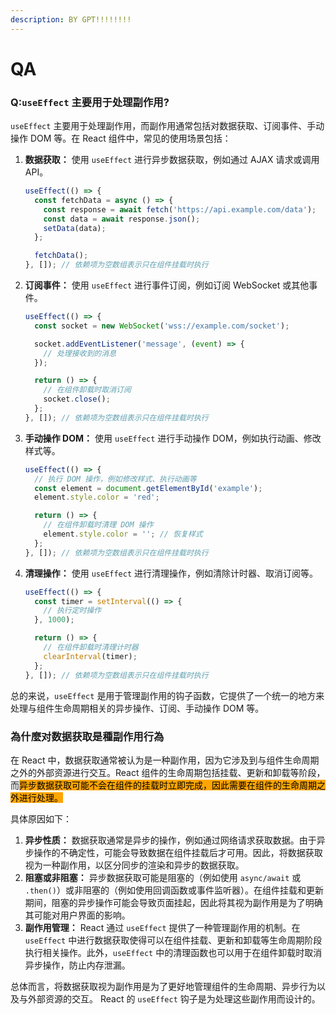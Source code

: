 ```yaml
---
description: BY GPT!!!!!!!!
---
```


# QA

### Q:`useEffect` 主要用于处理副作用?

`useEffect` 主要用于处理副作用，而副作用通常包括对数据获取、订阅事件、手动操作 DOM 等。在 React 组件中，常见的使用场景包括：

1.  **数据获取：** 使用 `useEffect` 进行异步数据获取，例如通过 AJAX 请求或调用 API。

    ```jsx
    useEffect(() => {
      const fetchData = async () => {
        const response = await fetch('https://api.example.com/data');
        const data = await response.json();
        setData(data);
      };

      fetchData();
    }, []); // 依赖项为空数组表示只在组件挂载时执行
    ```
2.  **订阅事件：** 使用 `useEffect` 进行事件订阅，例如订阅 WebSocket 或其他事件。

    ```jsx
    useEffect(() => {
      const socket = new WebSocket('wss://example.com/socket');

      socket.addEventListener('message', (event) => {
        // 处理接收到的消息
      });

      return () => {
        // 在组件卸载时取消订阅
        socket.close();
      };
    }, []); // 依赖项为空数组表示只在组件挂载时执行
    ```
3.  **手动操作 DOM：** 使用 `useEffect` 进行手动操作 DOM，例如执行动画、修改样式等。

    ```jsx
    useEffect(() => {
      // 执行 DOM 操作，例如修改样式、执行动画等
      const element = document.getElementById('example');
      element.style.color = 'red';

      return () => {
        // 在组件卸载时清理 DOM 操作
        element.style.color = ''; // 恢复样式
      };
    }, []); // 依赖项为空数组表示只在组件挂载时执行
    ```
4.  **清理操作：** 使用 `useEffect` 进行清理操作，例如清除计时器、取消订阅等。

    ```jsx
    useEffect(() => {
      const timer = setInterval(() => {
        // 执行定时操作
      }, 1000);

      return () => {
        // 在组件卸载时清理计时器
        clearInterval(timer);
      };
    }, []); // 依赖项为空数组表示只在组件挂载时执行
    ```

总的来说，`useEffect` 是用于管理副作用的钩子函数，它提供了一个统一的地方来处理与组件生命周期相关的异步操作、订阅、手动操作 DOM 等。



### 為什麼对数据获取是種副作用行為

在 React 中，数据获取通常被认为是一种副作用，因为它涉及到与组件生命周期之外的外部资源进行交互。React 组件的生命周期包括挂载、更新和卸载等阶段，而<mark style="background-color:orange;">异步数据获取可能不会在组件的挂载时立即完成，因此需要在组件的生命周期之外进行处理。</mark>

具体原因如下：

1. **异步性质：** 数据获取通常是异步的操作，例如通过网络请求获取数据。由于异步操作的不确定性，可能会导致数据在组件挂载后才可用。因此，将数据获取视为一种副作用，以区分同步的渲染和异步的数据获取。
2. **阻塞或非阻塞：** 异步数据获取可能是阻塞的（例如使用 `async/await` 或 `.then()`）或非阻塞的（例如使用回调函数或事件监听器）。在组件挂载和更新期间，阻塞的异步操作可能会导致页面挂起，因此将其视为副作用是为了明确其可能对用户界面的影响。
3. **副作用管理：** React 通过 `useEffect` 提供了一种管理副作用的机制。在 `useEffect` 中进行数据获取使得可以在组件挂载、更新和卸载等生命周期阶段执行相关操作。此外，`useEffect` 中的清理函数也可以用于在组件卸载时取消异步操作，防止内存泄漏。

总体而言，将数据获取视为副作用是为了更好地管理组件的生命周期、异步行为以及与外部资源的交互。 React 的 `useEffect` 钩子是为处理这些副作用而设计的。
